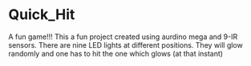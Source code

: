 # Quick_Hit
A fun game!!!
This a fun project created using aurdino mega and 9-IR sensors.
There are nine LED lights at different positions. They will glow randomly and one has to hit the one which glows (at that instant)
